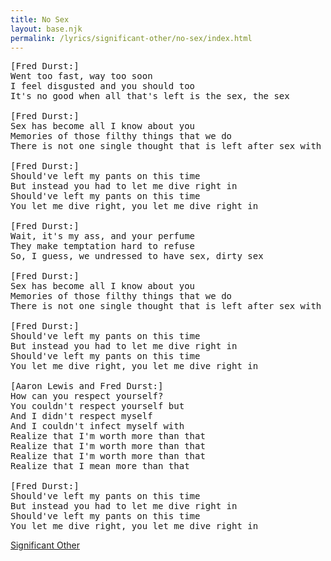 ```yaml
---
title: No Sex
layout: base.njk
permalink: /lyrics/significant-other/no-sex/index.html
---
```

<pre>
[Fred Durst:]
Went too fast, way too soon
I feel disgusted and you should too
It's no good when all that's left is the sex, the sex

[Fred Durst:]
Sex has become all I know about you
Memories of those filthy things that we do
There is not one single thought that is left after sex with you

[Fred Durst:]
Should've left my pants on this time
But instead you had to let me dive right in
Should've left my pants on this time
You let me dive right, you let me dive right in

[Fred Durst:]
Wait, it's my ass, and your perfume
They make temptation hard to refuse
So, I guess, we undressed to have sex, dirty sex

[Fred Durst:]
Sex has become all I know about you
Memories of those filthy things that we do
There is not one single thought that is left after sex with you

[Fred Durst:]
Should've left my pants on this time
But instead you had to let me dive right in
Should've left my pants on this time
You let me dive right, you let me dive right in

[Aaron Lewis and Fred Durst:]
How can you respect yourself?
You couldn't respect yourself but
And I didn't respect myself
And I couldn't infect myself with
Realize that I'm worth more than that
Realize that I'm worth more than that
Realize that I'm worth more than that
Realize that I mean more than that

[Fred Durst:]
Should've left my pants on this time
But instead you had to let me dive right in
Should've left my pants on this time
You let me dive right, you let me dive right in
</pre>

[Significant Other](/lyrics/significant-other/)

